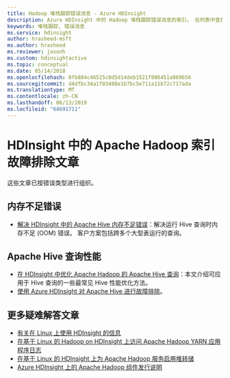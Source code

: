 ```yaml
---
title: Hadoop 堆栈跟踪错误消息 - Azure HDInsight
description: Azure HDInsight 中的 Hadoop 堆栈跟踪错误消息的索引。 在列表中查找错误以查看故障排除信息。
keywords: 堆栈跟踪, 错误消息
ms.service: hdinsight
author: hrasheed-msft
ms.author: hrasheed
ms.reviewer: jasonh
ms.custom: hdinsightactive
ms.topic: conceptual
ms.date: 05/14/2018
ms.openlocfilehash: 0fb884c46525c0d5d14deb1521f086451a969656
ms.sourcegitcommit: d4dfbc34a1f03488e1b7bc5e711a11b72c717ada
ms.translationtype: MT
ms.contentlocale: zh-CN
ms.lasthandoff: 06/13/2019
ms.locfileid: "64691711"
---
```

# <a name="index-of-apache-hadoop-in-hdinsight-troubleshooting-articles"></a>HDInsight 中的 Apache Hadoop 索引故障排除文章
这些文章已按错误类型进行组织。

## <a name="out-of-memory-error"></a>内存不足错误
* [解决 HDInsight 中的 Apache Hive 内存不足错误](hdinsight-hadoop-hive-out-of-memory-error-oom.md)：解决运行 Hive 查询时内存不足 (OOM) 错误。 客户方案包括跨多个大型表运行的查询。

## <a name="apache-hive-query-performance"></a>Apache Hive 查询性能
* [在 HDInsight 中优化 Apache Hadoop 的 Apache Hive 查询](hdinsight-hadoop-optimize-hive-query.md)：本文介绍可应用于 Hive 查询的一些最常见 Hive 性能优化方法。
* [使用 Azure HDInsight 对 Apache Hive 进行故障排除](hdinsight-troubleshoot-hive.md)。

## <a name="more-troubleshooting-articles"></a>更多疑难解答文章
* [有关在 Linux 上使用 HDInsight 的信息](hdinsight-hadoop-linux-information.md)
* [在基于 Linux 的 Hadoop on HDInsight 上访问 Apache Hadoop YARN 应用程序日志](hdinsight-hadoop-access-yarn-app-logs-linux.md)
* [在基于 Linux 的 HDInsight 上为 Apache Hadoop 服务启用堆转储](hdinsight-hadoop-collect-debug-heap-dump-linux.md)
* [Azure HDInsight 上的 Apache Hadoop 组件发行说明](hdinsight-release-notes.md)

